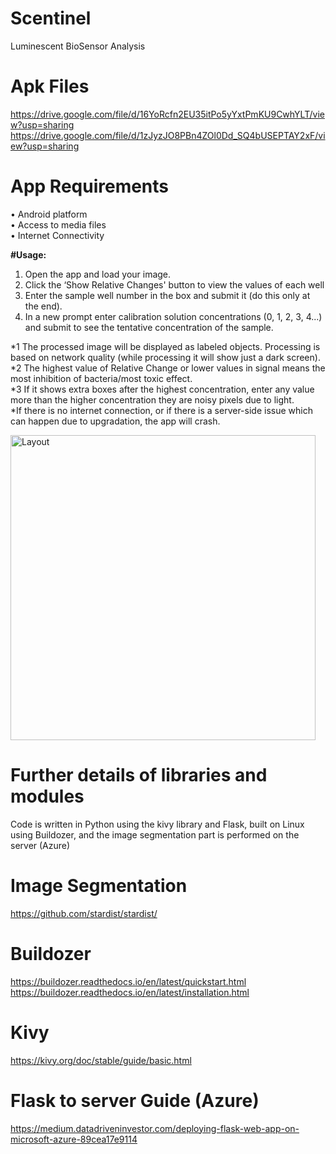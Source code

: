 # Scentinel
Luminescent BioSensor Analysis

# Apk Files
https://drive.google.com/file/d/16YoRcfn2EU35itPo5yYxtPmKU9CwhYLT/view?usp=sharing<br />
https://drive.google.com/file/d/1zJyzJO8PBn4ZOl0Dd_SQ4bUSEPTAY2xF/view?usp=sharing<br />


# App Requirements<br />

•	Android platform<br />
•	Access to media files<br />
•	Internet Connectivity<br />

**#Usage:**

1. Open the app and load your image.
2. Click the ‘Show Relative Changes' button to view the values of each well
3. Enter the sample well number in the box and submit it (do this only at the end).
4. In a new prompt enter calibration solution concentrations (0, 1, 2, 3, 4...) and submit to see the tentative concentration of the sample.

*1 The processed image will be displayed as labeled objects. Processing is based on network quality (while processing it will show just a dark screen).<br />
*2 The highest value of Relative Change or lower values in signal means the most inhibition of bacteria/most toxic effect.<br />
*3 If it shows extra boxes after the highest concentration, enter any value more than the higher concentration they are noisy pixels due to light. <br />
*If there is no internet connection, or if there is a server-side issue which can happen due to upgradation, the app will crash.<br />


<img width="488" alt="Layout" src="https://github.com/faisalnazir1213/Scentinel/assets/66552427/efc473a9-5feb-4d12-8b1d-bc5a579b997b">


# Further details of libraries and modules

Code is written in Python using the kivy library and Flask, built on Linux using Buildozer, and the image segmentation part is performed on the server (Azure)

# Image Segmentation
https://github.com/stardist/stardist/

# Buildozer
https://buildozer.readthedocs.io/en/latest/quickstart.html  <br />
https://buildozer.readthedocs.io/en/latest/installation.html

# Kivy 
https://kivy.org/doc/stable/guide/basic.html

# Flask to server Guide (Azure)
https://medium.datadriveninvestor.com/deploying-flask-web-app-on-microsoft-azure-89cea17e9114


